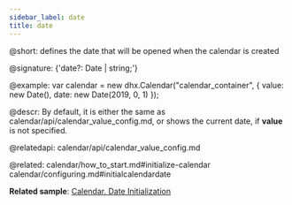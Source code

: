 ```yaml
---
sidebar_label: date
title: date
---          
```


@short: defines the date that will be opened when the calendar is created

@signature: {'date?: Date | string;'}


@example:
var calendar = new dhx.Calendar("calendar_container", {
    value: new Date(),
    date: new Date(2019, 0, 1)
});



@descr: 
By default, it is either the same as calendar/api/calendar_value_config.md, or shows the current date, if **value** is not specified.


@relatedapi: 
calendar/api/calendar_value_config.md

@related: calendar/how_to_start.md#initialize-calendar
calendar/configuring.md#initialcalendardate

**Related sample**: [Calendar. Date Initialization](https://snippet.dhtmlx.com/fyg6l65t)
